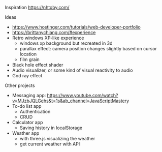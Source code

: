 Inspiration
https://nhtoby.com/

Ideas

- https://www.hostinger.com/tutorials/web-developer-portfolio
- https://brittanychiang.com/#experience
- Retro windows XP-like experience
  - windows xp background but recreated in 3d
  - parallax effect: camera position changes slightly based on cursor location
  - film grain
- Black hole effect shader
- Audio visualizer, or some kind of visual reactivity to audio
- God ray effect


Other projects
- Messaging app: https://www.youtube.com/watch?v=MJzbJQLGehs&t=1s&ab_channel=JavaScriptMastery
- To-do list app
  - Authentication
  - CRUD
- Calculator app
  - Saving history in localStorage
- Weather app
  - with three.js visualizing the weather
  - get current weather with API
